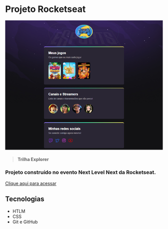 # Projeto Rocketseat

![preview](./github/preview.png)

> #### Trilha Explorer

### Projeto construído no evento Next Level Next da Rocketseat.

[Clique aqui para acessar](https://oibaro.github.io/rocketseat/)

## Tecnologias

- HTLM
- CSS
- Git e GitHub
